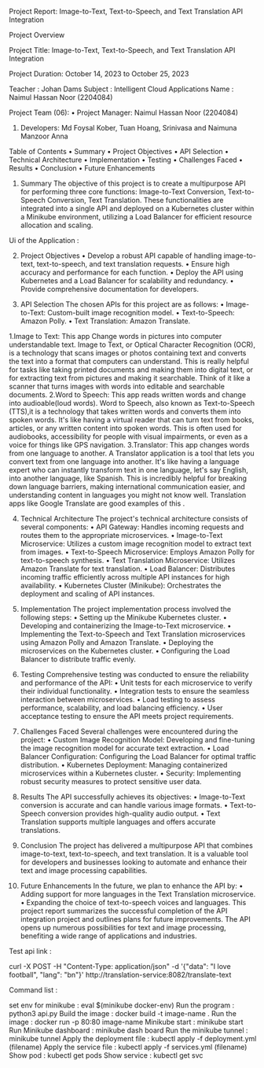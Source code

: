 Project Report: Image-to-Text, Text-to-Speech, and Text Translation API Integration

Project Overview 

Project Title: Image-to-Text, Text-to-Speech, and Text Translation API Integration

Project Duration: October 14, 2023 to October 25, 2023

Teacher : Johan Dams
Subject : Intelligent Cloud Applications 
Name : Naimul Hassan Noor (2204084)


Project Team (06):
•	Project Manager: Naimul Hassan Noor (2204084)
1.	Developers: Md Foysal Kober, Tuan Hoang, Srinivasa and Naimuna Manzoor Anna

Table of Contents
•	Summary
•	Project Objectives
•	API Selection
•	Technical Architecture
•	Implementation
•	Testing
•	Challenges Faced
•	Results
•	Conclusion
•	Future Enhancements












1. Summary
The objective of this project is to create a multipurpose API for performing three core functions: Image-to-Text Conversion, Text-to-Speech Conversion, Text Translation. These functionalities are integrated into a single API and deployed on a Kubernetes cluster within a Minikube environment, utilizing a Load Balancer for efficient resource allocation and scaling.

 

Ui of the Application :



2. Project Objectives
•	Develop a robust API capable of handling image-to-text, text-to-speech, and text translation requests. 
•	Ensure high accuracy and performance for each function. 
•	Deploy the API using Kubernetes and a Load Balancer for scalability and redundancy. 
•	Provide comprehensive documentation for developers.

3. API Selection
The chosen APIs for this project are as follows:
•	Image-to-Text: Custom-built image recognition model.
•	Text-to-Speech: Amazon Polly.
•	Text Translation: Amazon Translate.
 
1.Image to Text: 
This app Change words in pictures into computer understandable text. Image to Text, or Optical Character Recognition (OCR), is a technology that scans images or photos containing text and converts the text into a format that computers can understand. This is really helpful for tasks like taking printed documents and making them into digital text, or for extracting text from pictures and making it searchable. Think of it like a scanner that turns images with words into editable and searchable documents. 
2.Word to Speech: 
This app reads written words and change into audioable(loud words). Word to Speech, also known as Text-to-Speech (TTS),it is a technology that takes written words and converts them into spoken words. It's like having a virtual reader that can turn text from books, articles, or any written content into spoken words. This is often used for audiobooks, accessibility for people with visual impairments, or even as a voice for things like GPS navigation. 
3.Translator:
This app changes words from one language to another. A Translator application is a tool 
that lets you convert text from one language into another. It's like having a language expert who can instantly transform text in one language, let's say English, into another language, like Spanish. This is incredibly helpful for breaking down language barriers, making international communication easier, and understanding content in languages you might not know well. Translation apps like Google Translate are good examples of this . 



4. Technical Architecture
The project's technical architecture consists of several components:
•	API Gateway: Handles incoming requests and routes them to the appropriate microservices.
•	Image-to-Text Microservice: Utilizes a custom image recognition model to extract text from images.
•	Text-to-Speech Microservice: Employs Amazon Polly for text-to-speech synthesis.
•	Text Translation Microservice: Utilizes Amazon Translate for text translation.
•	Load Balancer: Distributes incoming traffic efficiently across multiple API instances for high availability.
•	Kubernetes Cluster (Minikube): Orchestrates the deployment and scaling of API instances. 

5. Implementation
The project implementation process involved the following steps:
•	Setting up the Minikube Kubernetes cluster.
•	Developing and containerizing the Image-to-Text microservice.
•	Implementing the Text-to-Speech and Text Translation microservices using Amazon Polly and Amazon Translate.
•	Deploying the microservices on the Kubernetes cluster.
•	Configuring the Load Balancer to distribute traffic evenly.

6. Testing
Comprehensive testing was conducted to ensure the reliability and performance of the API:
•	Unit tests for each microservice to verify their individual functionality.
•	Integration tests to ensure the seamless interaction between microservices.
•	Load testing to assess performance, scalability, and load balancing efficiency.
•	User acceptance testing to ensure the API meets project requirements. 

7. Challenges Faced
Several challenges were encountered during the project:
•	Custom Image Recognition Model: Developing and fine-tuning the image recognition model for accurate text extraction.
•	Load Balancer Configuration: Configuring the Load Balancer for optimal traffic distribution.
•	Kubernetes Deployment: Managing containerized microservices within a Kubernetes cluster.
•	Security: Implementing robust security measures to protect sensitive user data. 

8. Results
The API successfully achieves its objectives:
•	Image-to-Text conversion is accurate and can handle various image formats.
•	Text-to-Speech conversion provides high-quality audio output.
•	Text Translation supports multiple languages and offers accurate translations.

9. Conclusion
The project has delivered a multipurpose API that combines image-to-text, text-to-speech, and text translation. It is a valuable tool for developers and businesses looking to automate and enhance their text and image processing capabilities.

10. Future Enhancements
In the future, we plan to enhance the API by:
•	Adding support for more languages in the Text Translation microservice.
•	Expanding the choice of text-to-speech voices and languages.
This project report summarizes the successful completion of the API integration project and outlines plans for future improvements. The API opens up numerous possibilities for text and image processing, benefiting a wide range of applications and industries.





Test api link : 

curl -X POST -H "Content-Type: application/json" -d '{"data": "I love football", "lang": "bn"}' http://translation-service:8082/translate-text


Command list : 

set env for minikube : eval $(minikube docker-env)
Run the program : python3 api.py
Build the image : docker build -t image-name . Run the image : docker run -p 80:80 image-name Minikube start : minikube start 
Run Minikube dashboard : minikube dash	board
Run the minikube tunnel : minikube tunnel
Apply the deployment file : kubectl apply -f deployment.yml (filename)
Apply the service file : kubectl apply -f services.yml (filename)
Show pod : kubectl get pods
Show service : kubectl get svc

